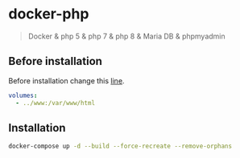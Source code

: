 # docker-php

> Docker & php 5 & php 7 & php 8 & Maria DB & phpmyadmin

## Before installation

Before installation change this [line](https://github.com/emalherbi/docker/blob/main/docker-compose.yml).

```yml
volumes:
  - ../www:/var/www/html
```

## Installation

```bash
docker-compose up -d --build --force-recreate --remove-orphans
```
